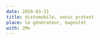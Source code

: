 ```yaml
---
date: 2020-03-21
title: distomobile, sonic protest
place: le générateur, bagnolet
with: 2Mo
---
```

